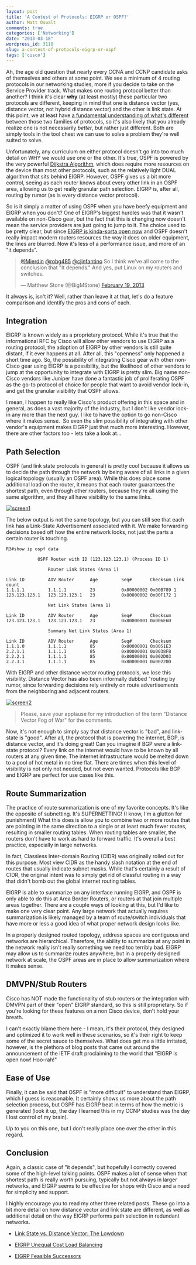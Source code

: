 ```yaml
---
layout: post
title: 'A Contest of Protocols: EIGRP or OSPF?'
author: Matt Oswalt
comments: true
categories: ['Networking']
date: "2013-03-18"
wordpress_id: 3110
slug: a-contest-of-protocols-eigrp-or-ospf
tags: ['cisco']
---
```



Ah, the age old question that nearly every CCNA and CCNP candidate asks of themselves and others at some point. We see a minimum of 4 routing protocols in our networking studies, more if you decide to take on the Service Provider track. What makes one routing protocol better than another? I think it's clear **why** (at least mostly) these particular two protocols are different, keeping in mind that one is distance vector (yes, distance vector, not hybrid distance vector) and the other is link state. At this point, we at least have [a fundamental understanding of what's different](https://oswalt.dev/2011/10/link-state-vs-distance-vector-the-lowdown/) between those two families of protocols, so it's also likely that you already realize one is not necessarily _better_, but rather just different. Both are simply tools in the tool chest we can use to solve a problem they're well suited to solve.

Unfortunately, any curriculum on either protocol doesn't go into too much detail on WHY we would use one or the other. It's true, OSPF is powered by the very powerful [Dijkstra Algorithm](http://en.wikipedia.org/wiki/Dijkstra's_algorithm), which does require more resources on the device than most other protocols, such as the relatively light DUAL algorithm that sits behind EIGRP. However, OSPF gives us a bit more control, seeing as each router knows about every other link in an OSPF area, allowing us to get really granular path selection. EIGRP is, after all, routing by rumor (as is every distance vector protocol).

So is it simply a matter of using OSPF when you have beefy equipment and EIGRP when you don't? One of EIGRP's biggest hurdles was that it wasn't available on non-Cisco gear, but the fact that this is changing now doesn't mean the service providers are just going to jump to it. The choice used to be pretty clear, but since [EIGRP is kinda-sorta open now](http://www.cisco.com/en/US/prod/collateral/iosswrel/ps6537/ps6554/ps6599/ps6630/qa_C67-726299.html) and OSPF doesn't really impact modern routers resources the way it does on older equipment, the lines are blurred. Now it's less of a performance issue, and more of an "it depends".

<blockquote class="twitter-tweet" lang="en"><p lang="en" dir="ltr"><a href="https://twitter.com/Mierdin">@Mierdin</a> <a href="https://twitter.com/robg485">@robg485</a> <a href="https://twitter.com/cjinfantino">@cjinfantino</a> So I think we&#39;ve all come to the conclusion that &quot;It depends.&quot; And yes, put Linux on my routers and switches.</p>&mdash; Matthew Stone (@BigMStone) <a href="https://twitter.com/BigMStone/status/303916897387302912">February 19, 2013</a></blockquote>
<script async src="//platform.twitter.com/widgets.js" charset="utf-8"></script>

It always is, isn't it? Well, rather than leave it at that, let's do a feature comparison and identify the pros and cons of each.

## Integration

EIGRP is known widely as a proprietary protocol. While it's true that the informational RFC by Cisco will allow other vendors to use EIGRP as a routing protocol, the adoption of EIGRP by other vendors is still quite distant, if it ever happens at all. After all, this "openness" only happened a short time ago. So, the possibility of integrating Cisco gear with other non-Cisco gear using EIGRP is a possibility, but the likelihood of other vendors to jump at the opportunity to integrate with EIGRP is pretty slim. Big name non-Cisco vendors like Juniper have done a fantastic job of proliferating OSPF as the go-to protocol of choice for people that want to avoid vendor lock-in, and get the granular visibility that OSPF allows.

I mean, I happen to really like Cisco's product offering in this space and in general, as does a vast majority of the industry, but I don't like vendor lock-in any more than the next guy. I like to have the option to go non-Cisco where it makes sense.  So even the slim possibility of integrating with other vendor's equipment makes EIGRP just that much more interesting. However, there are other factors too - lets take a look at...

## Path Selection

OSPF (and link state protocols in general) is pretty cool because it allows us to decide the path through the network by being aware of all links in a given logical topology (usually an OSPF area). While this does place some additional load on the router, it means that each router guarantees the shortest path, even through other routers, because they're all using the same algorithm, and they all have visibility to the same links.

[![screen1](/assets/2013/03/screen1.png)](/assets/2013/03/screen1.png)

The below output is not the same topology, but you can still see that each link has a Link-State Advertisement associated with it. We make forwarding decisions based off how the entire network looks, not just the parts a certain router is touching.

    R3#show ip ospf data
    
                OSPF Router with ID (123.123.123.1) (Process ID 1)
    
                    Router Link States (Area 1)
    
    Link ID         ADV Router      Age         Seq#       Checksum Link count
    1.1.1.1         1.1.1.1         23          0x80000002 0x00B789 1
    123.123.123.1   123.123.123.1   23          0x80000002 0x00F172 1
    
                    Net Link States (Area 1)
    
    Link ID         ADV Router      Age         Seq#       Checksum
    123.123.123.1   123.123.123.1   23          0x80000001 0x006E6D
    
                    Summary Net Link States (Area 1)
    
    Link ID         ADV Router      Age         Seq#       Checksum
    1.1.1.0         1.1.1.1         85          0x80000001 0x0051E3
    2.2.1.1         1.1.1.1         85          0x80000001 0x0038F8
    2.2.2.1         1.1.1.1         85          0x80000001 0x002D03
    2.2.3.1         1.1.1.1         85          0x80000001 0x00220D

With EIGRP and other distance vector routing protocols, we lose this visibility. Distance Vector has also been informally dubbed "routing by rumor, since forwarding decisions rely entirely on route advertisements from the neighboring and adjacent routers.

[![screen2](/assets/2013/03/screen2.png)](/assets/2013/03/screen2.png)

> Please, save your applause for my introduction of the term "Distance Vector Fog of War" for the comments.

Now, it's not enough to simply say that distance vector is "bad", and link-state is "good". After all, the protocol that is powering the internet, BGP, is distance vector, and it's doing great! Can you imagine if BGP were a link-state protocol? Every link on the internet would have to be known by all routers at any given time. The internet infrastructure would be melted down to a pool of hot metal in no time flat. There are times when this level of visibility is not only not needed, but not even wanted. Protocols like BGP and EIGRP are perfect for use cases like this.

## Route Summarization

The practice of route summarization is one of my favorite concepts. It's like the opposite of subnetting. It's SUPERNETTING! (I know, I'm a glutton for punishment) What this does is allow you to combine two or more routes that are pointing in the same direction to a single or at least much fewer routes, resulting in smaller routing tables. When routing tables are smaller, the routers don't have to work as hard to forward traffic. It's overall a best practice, especially in large networks.

In fact, Classless Inter-domain Routing (CIDR) was originally rolled out for this purpose. Most view CIDR as the handy slash notation at the end of routes that usually indicate subnet masks. While that's certainly a result of CIDR, the original intent was to simply get rid of classful routing in a way that didn't bomb out the global internet routing tables.

EIGRP is able to summarize on any interface running EIGRP, and OSPF is only able to do this at Area Border Routers, or routers at that join multiple areas together. There are a couple ways of looking at this, but I'd like to make one very clear point. Any large network that actually requires summarization is likely managed by a team of route/switch individuals that have more or less a good idea of what proper network design looks like.

In a properly designed routed topology, address spaces are contiguous and networks are hierarchical. Therefore, the ability to summarize at any point in the network really isn't really something we need too terribly bad. EIGRP may allow us to summarize routes anywhere, but in a properly designed network at scale, the OSPF areas are in place to allow summarization where it makes sense.

## DMVPN/Stub Routers

Cisco has NOT made the functionality of stub routers or the integration with DMVPN part of their "open" EIGRP standard, so this is still proprietary. So if you're looking for these features on a non Cisco device, don't hold your breath.

I can't exactly blame them here - I mean, it's their protocol, they designed and optimized it to work well in these scenarios, so it's their right to keep some of the secret sauce to themselves. What does get me a little irritated, however, is the plethora of blog posts that came out around the announcement of the IETF draft proclaiming to the world that "EIGRP is open now! Hoo-rah!"

## Ease of Use

Finally, it can be said that OSPF is "more difficult" to understand than EIGRP, which I guess is reasonable. It certainly shows us more about the path selection process, but OSPF has EIGRP beat in terms of how the metric is generated (look it up, the day I learned this in my CCNP studies was the day I lost control of my brain).

Up to you on this one, but I don't really place one over the other in this regard.

## Conclusion

Again, a classic case of "it depends", but hopefully I correctly covered some of the high-level talking points. OSPF makes a lot of sense when that shortest path is really worth pursuing, typically but not always in larger networks, and EIGRP seems to be effective for shops with Cisco and a need for simplicity and support.

I highly encourage you to read my other three related posts. These go into a bit more detail on how distance vector and link state are different, as well as additional detail on the way EIGRP performs path selection in redundant networks.

* [Link State vs. Distance Vector: The Lowdown](https://oswalt.dev/2011/10/link-state-vs-distance-vector-the-lowdown/)

* [EIGRP Unequal Cost Load Balancing](https://oswalt.dev/2011/09/eigrp-unequal-cost-load-balancing/)

* [EIGRP Feasible Successors](https://oswalt.dev/2011/07/eigrp-feasible-successors/)

